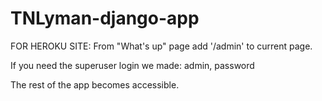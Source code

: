 # TNLyman-django-app

FOR HEROKU SITE:
From "What's up" page add '/admin' to current page.

If you need the superuser login we made: admin, password

The rest of the app becomes accessible.
